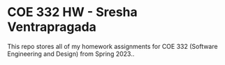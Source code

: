 # COE 332 HW - Sresha Ventrapragada

This repo stores all of my homework assignments for COE 332 (Software Engineering and Design) from Spring 2023.. 

